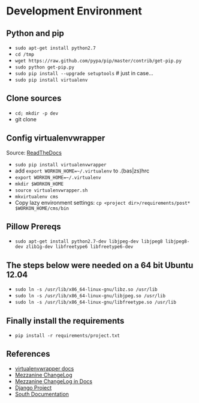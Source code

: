 Development Environment
=======================

Python and pip
--------------

- `sudo apt-get install python2.7`
- `cd /tmp`
- `wget https://raw.github.com/pypa/pip/master/contrib/get-pip.py`
- `sudo python get-pip.py`
- `sudo pip install --upgrade setuptools` # just in case...
- `sudo pip install virtualenv`

Clone sources
-------------

- `cd; mkdir -p dev`
- git clone

Config virtualenvwrapper
------------------------
Source: [ReadTheDocs](http://virtualenvwrapper.readthedocs.org/en/latest/)

- `sudo pip install virtualenvwrapper`
- add `export WORKON_HOME=~/.virtualenv` to .(bas|zs)hrc
- `export WORKON_HOME=~/.virtualenv`
- `mkdir $WORKON_HOME`
- `source virtualenvwrapper.sh`
- `mkvirtualenv cms`
- Copy lazy environment settings: `cp <project dir>/requirements/post* $WORKON_HOME/cms/bin`

Pillow Prereqs
--------------

- `sudo apt-get install python2.7-dev libjpeg-dev libjpeg8 libjpeg8-dev zlib1g-dev libfreetype6 libfreetype6-dev`

The steps below were needed on a 64 bit Ubuntu 12.04
----------------------------------------------------

- `sudo ln -s /usr/lib/x86_64-linux-gnu/libz.so /usr/lib`
- `sudo ln -s /usr/lib/x86_64-linux-gnu/libjpeg.so /usr/lib`
- `sudo ln -s /usr/lib/x86_64-linux-gnu/libfreetype.so /usr/lib`

Finally install the requirements
--------------------------------

- `pip install -r requirements/project.txt`

References
----------

- [virtualenvwrapper docs](http://virtualenvwrapper.readthedocs.org/en/latest/index.html)
- [Mezzanine ChangeLog](https://github.com/stephenmcd/mezzanine/blob/master/CHANGELOG)
- [Mezzanine ChangeLog in Docs](http://mezzanine.jupo.org/docs/colophon.html)
- [Django Project](https://www.djangoproject.com/)
- [South Documentation](http://south.readthedocs.org/en/latest/index.html)
